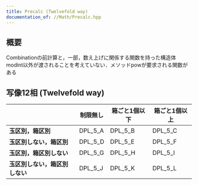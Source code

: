 ```yaml
---
title: Precalc (Twelvefold way)
documentation_of: //Math/Precalc.hpp
---
```


## 概要  
Combinationの前計算と，一部，数え上げに関係する関数を持った構造体  
modint以外が渡されることを考えていない．メソッドpowが要求される関数がある  

## 写像12相 (Twelvefold way)  

|                                | 制限無し | 箱ごと1個以下 | 箱ごと1個以上 | 
| ------------------------------ | -------- | ------------- | ------------- | 
| **玉区別，箱区別**             | DPL_5_A  | DPL_5_B       | DPL_5_C       | 
| **玉区別しない，箱区別**       | DPL_5_D  | DPL_5_E       | DPL_5_F       | 
| **玉区別，箱区別しない**       | DPL_5_G  | DPL_5_H       | DPL_5_I       | 
| **玉区別しない，箱区別しない** | DPL_5_J  | DPL_5_K       | DPL_5_L       | 
